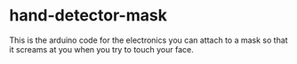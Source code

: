 # hand-detector-mask
This is the arduino code for the electronics you can attach to a mask so that it screams at you when you try to touch your face.
